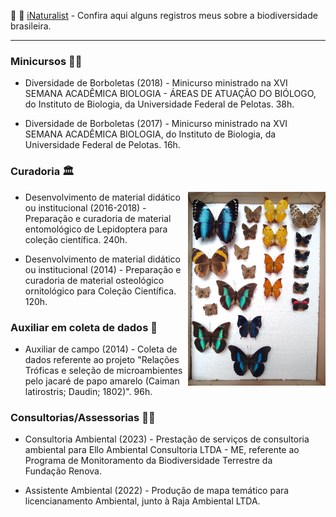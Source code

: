 
🦋 📸 [iNaturalist](https://www.inaturalist.org/people/1919964) - Confira aqui alguns registros meus sobre a biodiversidade brasileira.

---
### Minicursos 👩‍🏫
* Diversidade de Borboletas (2018) - Minicurso ministrado na XVI SEMANA ACADÊMICA BIOLOGIA - ÁREAS DE ATUAÇÃO DO BIÓLOGO, do Instituto de Biologia, da Universidade Federal de Pelotas. 38h.

* Diversidade de Borboletas (2017) - Minicurso ministrado na XVI SEMANA ACADÊMICA BIOLOGIA, do Instituto de Biologia, da Universidade Federal de Pelotas. 16h.

### Curadoria  🏛️

<img 
  src = "/assets/images/caixa_borbo.png"
  alt = "Lycas"
  align = "right"
  width = "220"
  />

* Desenvolvimento de material didático ou institucional (2016-2018) - Preparação e curadoria de material entomológico de Lepidoptera para coleção científica. 240h. 

* Desenvolvimento de material didático ou institucional (2014) - Preparação e curadoria de material osteológico ornitológico para Coleção Científica. 120h.

### Auxiliar em coleta de dados 🔬
* Auxiliar de campo (2014) - Coleta de dados referente ao projeto "Relações Tróficas e seleção de microambientes pelo jacaré de papo amarelo (Caiman latirostris; Daudin; 1802)". 96h.

### Consultorias/Assessorias 👩‍💻
* Consultoria Ambiental (2023) - Prestação de serviços de consultoria ambiental para Ello Ambiental Consultoria LTDA - ME, referente ao Programa de Monitoramento da Biodiversidade Terrestre da Fundação Renova.

* Assistente Ambiental (2022) - Produção de mapa temático para licencianamento Ambiental, junto à Raja Ambiental LTDA.

